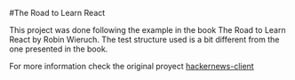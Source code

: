 #The Road to Learn React

This project was done following the example in the book The Road to Learn React by Robin Wieruch.
The test structure used is a bit different from the one presented in the book.

For more information check the original proyect [hackernews-client](https://github.com/rwieruch/hackernews-client)
